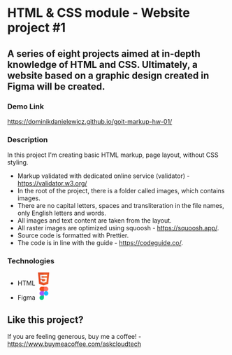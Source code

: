 # HTML & CSS module - Website project #1

## A series of eight projects aimed at in-depth knowledge of HTML and CSS. Ultimately, a website based on a graphic design created in Figma will be created.

### Demo Link

https://dominikdanielewicz.github.io/goit-markup-hw-01/

### Description

In this project I'm creating basic HTML markup, page layout, without CSS styling.

- Markup validated with dedicated online service (validator) - https://validator.w3.org/
- In the root of the project, there is a folder called images, which contains images.
- There are no capital letters, spaces and transliteration in the file names, only English letters and words.
- All images and text content are taken from the layout.
- All raster images are optimized using squoosh - https://squoosh.app/.
- Source code is formatted with Prettier.
- The code is in line with the guide - https://codeguide.co/.

### Technologies

- HTML <img src="https://github.com/devicons/devicon/blob/master/icons/html5/html5-original.svg" title="HTML5" alt="HTML5" width="30" height="30"/>
- Figma <img src="https://github.com/devicons/devicon/blob/master/icons/figma/figma-original.svg" title="Figma" alt="Figma" width="30" height="30"/>

## Like this project?

If you are feeling generous, buy me a coffee! - https://www.buymeacoffee.com/askcloudtech
